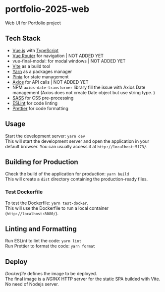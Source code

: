# portfolio-2025-web

Web UI for Portfolio project

## Tech Stack

- [Vue.js](https://vuejs.org/) with [TypeScript](https://www.typescriptlang.org/)
- [Vue Router](https://router.vuejs.org/) for navigation | NOT ADDED YET
- vue-final-modal: for modal windows | NOT ADDED YET
- [Vite](https://vitejs.dev/) as a build tool
- [Yarn](https://yarnpkg.com/) as a packages manager
- [Pinia](https://pinia.vuejs.org/) for state management
- [Axios](https://axios-http.com/) for API calls | NOT ADDED YET
- NPM ``axios-date-transformer`` library fill the issue with Axios Date management (Axios does not create Date object but use string type.  ) 
- [SASS](https://sass-lang.com/) for CSS pre-processing
- [ESLint](https://eslint.org/) for code linting
- [Prettier](https://prettier.io/) for code formatting


## Usage

Start the development server: ``yarn dev``  
This will start the development server and open the application in your default browser.  You can usually access it at `http://localhost:5173/`.


## Building for Production

Check the build of the application for production: ``yarn build``    
This will create a `dist` directory containing the production-ready files.

### Test Dockerfile

To test the Dockerfile: ``yarn test-docker``.  
This will use the Dockerfile to run a local container (`http://localhost:8080/`).  


## Linting and Formatting

Run ESLint to lint the code: ``yarn lint``      
Run Prettier to format the code: ``yarn format``  

## Deploy

_Dockerfile_ defines the image to be deployed.  
The final image is a _NGINX_ HTTP server for the static SPA builded with Vite.  
No need of Nodejs server.  
